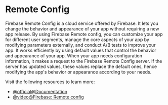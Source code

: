 # Remote Config

Firebase Remote Config is a cloud service offered by Firebase. It lets you change the behavior and appearance of your app without requiring a new app release. By using Firebase Remote config, you can customize your app for different user segments, manage the core aspects of your app by modifying parameters externally, and conduct A/B tests to improve your app. It works efficiently by using default values that control the behavior and appearance of your app. When your app needs configuration information, it makes a request to the Firebase Remote Config server. If the server has updated values, these values replace the default ones, hence modifying the app's behavior or appearance according to your needs.

Visit the following resources to learn more:

- [@official@Documentation](https://firebase.google.com/docs/remote-config/get-started?platform=android)
- [@video@Firebase: Remote config](https://www.youtube.com/watch?v=pcnnbjAAIkI)
